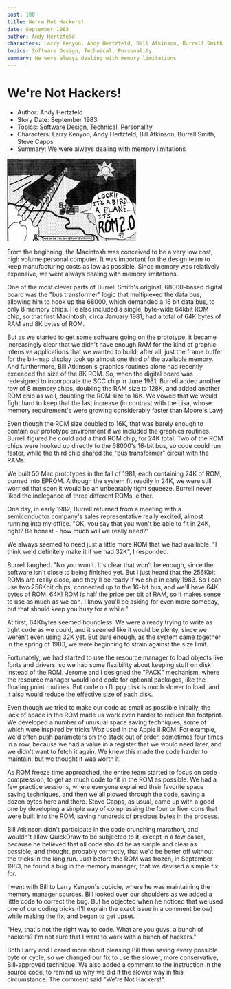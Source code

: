 ```yaml
---
post: 180
title: We're Not Hackers!
date: September 1983
author: Andy Hertzfeld
characters: Larry Kenyon, Andy Hertzfeld, Bill Atkinson, Burrell Smith, Steve Capps
topics: Software Design, Technical, Personality
summary: We were always dealing with memory limitations
---
```


# We're Not Hackers!
* Author: Andy Hertzfeld
* Story Date: September 1983
* Topics: Software Design, Technical, Personality
* Characters: Larry Kenyon, Andy Hertzfeld, Bill Atkinson, Burrell Smith, Steve Capps
* Summary: We were always dealing with memory limitations

![Capps drew this  with an earlyversion of MacPaint, tocelebrate a ROM release](images/Macintosh/rom2.0.jpg) 

    
From the beginning, the Macintosh was conceived to be a very low cost, high volume personal computer.  It was important for the design team to keep manufacturing costs as low as possible.  Since memory was relatively expensive, we were always dealing with memory limitations.


One of the most clever parts of Burrell Smith's original, 68000-based digital board was the "bus transformer" logic that multiplexed the data bus, allowing him to hook up the 68000, which demanded a 16 bit data bus, to only 8 memory chips.  He also included a single, byte-wide 64kbit ROM chip, so that first Macintosh, circa January 1981, had a total of 64K bytes of RAM and 8K bytes of ROM.

But as we started to get some software going on the prototype, it became increasingly clear that we didn't have enough RAM for the kind of graphic intensive applications that we wanted to build; after all, just the frame buffer for the bit-map display took up almost one third of the available memory.  And furthermore, Bill Atkinson's graphics routines alone had recently exceeded the size of the 8K ROM.  So, when the digital board was redesigned to incorporate the SCC chip in June 1981, Burrell added another row of 8 memory chips, doubling the RAM size to 128K, and added another ROM chip as well, doubling the ROM size to 16K.  We vowed that we would fight hard to keep that the last increase (in contrast with the Lisa, whose memory requirement's were growing considerably faster than Moore's Law)

Even though the ROM size doubled to 16K, that was barely enough to contain our prototype environment if we included the graphics routines.  Burrell figured he could add a third ROM chip, for 24K total.  Two of the ROM chips were hooked up directly to the 68000's 16-bit bus, so code could run faster, while the third chip shared the "bus transformer" circuit with the RAMs.

We built 50 Mac prototypes in the fall of 1981, each containing 24K of ROM, burned into EPROM.  Although the system fit readily in 24K, we were still worried that soon it would be an unbearably tight squeeze.  Burrell never liked the inelegance of three different ROMs, either.

One day, in early 1982, Burrell returned from a meeting with a semiconductor company's sales representative really excited, almost running into my office.   "OK, you say that you won't be able to fit in 24K, right?  Be honest - how much will we really need?"

We always seemed to need just a little more ROM that we had available.  "I think we'd definitely make it if we had 32K", I responded.

Burrell laughed.  "No you won't.  It's clear that won't be enough, since the software isn't close to being finished yet.  But I just heard that the 256Kbit ROMs are really close, and they'll be ready if we ship in early 1983.  So I can use two 256Kbit chips, connected up to the 16-bit bus, and we'll have 64K bytes of ROM.  64K!  ROM is half the price per bit of RAM, so it makes sense to use as much as we can.  I know you'll be asking for even more someday, but that should keep you busy for a while."

At first, 64Kbytes seemed boundless.  We were already trying to write as tight code as we could, and it seemed like it would be plenty, since we weren't even using 32K yet.   But sure enough, as the system came together in the spring of 1983, we were beginning to strain against the size limit.

Fortunately, we had started to use the resource manager to load objects like fonts and drivers, so we had some flexibility about keeping stuff on disk instead of the ROM.  Jerome and I designed the "PACK" mechanism, where the resource manager would load code for optional packages, like the floating point routines.  But code on floppy disk is much slower to load, and it also would reduce the effective size of each disk.

Even though we tried to make our code as small as possible initially, the lack of space in the ROM made us work even harder to reduce the footprint.  We developed a number of unusual space saving techniques, some of which were inspired by tricks Woz used in the Apple II ROM.  For example, we'd often push parameters on the stack out of order, sometimes four times in a row, because we had a value in a register that we would need later, and we didn't want to fetch it again.  We knew this made the code harder to maintain, but we thought it was worth it.

As ROM freeze time approached, the entire team started to focus on code compression, to get as much code to fit in the ROM as possible.  We had a few practice sessions, where everyone explained their favorite space saving techniques, and then we all plowed through the code, saving a dozen bytes here and there.  Steve Capps, as usual, came up with a good one by developing a simple way of compressing the four or five icons that were built into the ROM, saving hundreds of precious bytes in the process.

Bill Atkinson didn't participate in the code crunching marathon, and wouldn't allow QuickDraw to be subjected to it, except in a few cases, because he believed that all code should be as simple and clear as possible, and thought, probably correctly, that we'd be better off without the tricks in the long run.  Just before the ROM was frozen, in September 1983, he found a bug in the memory manager, that we devised a simple fix for.

I went with Bill to Larry Kenyon's cubicle, where he was maintaining the memory manager sources.  Bill looked over our shoulders as we added a little code to correct the bug.  But he objected when he noticed that we used one of our coding tricks (I'll explain the exact issue in a comment below) while making the fix, and began to get upset.

"Hey, that's not the right way to code. What are you guys, a bunch of hackers?  I'm not sure that I want to work with a bunch of hackers."

Both Larry and I cared more about pleasing Bill than saving every possible byte or cycle, so we changed our fix to use the slower, more conservative, Bill-approved technique.  We also added a comment to the instruction in the source code, to remind us why we did it the slower way in this circumstance.  The comment said "We're Not Hackers!".

